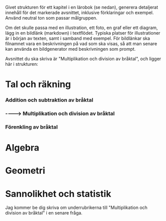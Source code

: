 Givet strukturen för ett kapitel i en lärobok (se nedan), generera detaljerat innehåll för det markerade avsnittet, inklusive förklaringar och exempel.
Använd neutral ton som passar målgruppen.

Om det skulle passa med en illustration, ett foto, en graf eller ett diagram, lägg in en bildlänk (markdown) i textflödet. Typiska platser för illustrationer är i början av texten, samt i samband med exempel.
För bildlänkar ska filnamnet vara en beskrivningen på vad som ska visas, så att man senare kan använda en bildgenerator med beskrivningen som prompt.



Avsnittet du ska skriva är "Multiplikation och division av bråktal", och ligger här i strukturen:
# Tal och räkning
### Addition och subtraktion av bråktal
### ----> Multiplikation och division av bråktal
### Förenkling av bråktal
# Algebra
# Geometri
# Sannolikhet och statistik

Jag kommer be dig skriva om underrubrikerna till "Multiplikation och division av bråktal" i en senare fråga.